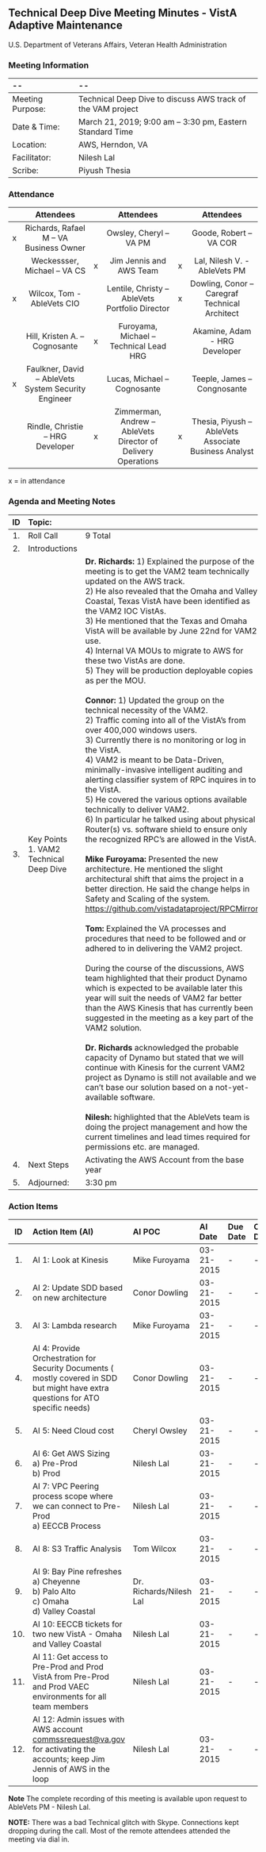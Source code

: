 ## Technical Deep Dive Meeting Minutes  - VistA Adaptive Maintenance
U.S. Department of Veterans Affairs, Veteran Health Administration


### Meeting Information
| -- | -- |
|:---|:---|
| Meeting Purpose: | Technical Deep Dive to discuss AWS track of the VAM project  |
| Date & Time: | March 21, 2019; 9:00 am – 3:30 pm, Eastern Standard Time |
| Location:	| AWS, Herndon, VA | 
| Facilitator:	| Nilesh Lal |
| Scribe: |	Piyush Thesia |


### Attendance
|  | Attendees |  | Attendees	|  | Attendees |
|:---:|:---:|:---:|:---:|:---:|:---:|
| x | Richards, Rafael M – VA Business Owner |  | Owsley, Cheryl – VA PM |  | Goode, Robert – VA COR  |
|  | Weckessser, Michael – VA CS | x | Jim Jennis and AWS Team | x | Lal, Nilesh V. - AbleVets PM |
| x | Wilcox, Tom - AbleVets CIO |  | Lentile, Christy – AbleVets Portfolio Director | x | Dowling, Conor – Caregraf Technical Architect | 
|  | Hill, Kristen A. – Cognosante | x | Furoyama, Michael – Technical Lead HRG |  | Akamine, Adam - HRG Developer |
| x | Faulkner, David – AbleVets System Security Engineer |  | Lucas, Michael – Cognosante  |  | Teeple, James – Congnosante |
|  | Rindle, Christie – HRG Developer | x |  Zimmerman, Andrew – AbleVets Director of Delivery Operations  | x | Thesia, Piyush – AbleVets Associate Business Analyst |

x = in attendance


### Agenda and Meeting Notes
| ID | Topic: |  |
|:---:|:---|:---|
| 1. | Roll Call | 9 Total |
| 2. | Introductions |  | 
| 3. | Key Points </br> 1. VAM2 Technical Deep Dive | **Dr. Richards:** 1) Explained the purpose of the meeting is to get the VAM2 team technically updated on the AWS track. </br> 2) He also revealed that the Omaha and Valley Coastal, Texas VistA have been identified as the VAM2 IOC VistAs. </br> 3) He mentioned that the Texas and Omaha VistA will be available by June 22nd for VAM2 use. </br> 4) Internal VA MOUs to migrate to AWS for these two VistAs are done. </br> 5) They will be production deployable copies as per the MOU. </br> </br> **Connor:** 1) Updated the group on the technical necessity of the VAM2. </br> 2) Traffic coming into all of the VistA’s from over 400,000 windows users.  </br> 3) Currently there is no monitoring or log in the VistA. </br> 4) VAM2 is meant to be Data-Driven, minimally-invasive intelligent auditing and alerting classifier system of RPC inquires in to the VistA. </br> 5) He covered the various options available technically to deliver VAM2. </br> 6) In particular he talked using about physical Router(s) vs. software shield to ensure only the recognized RPC’s are allowed in the VistA. </br> </br> **Mike Furoyama:** Presented the new architecture. He mentioned the slight architectural shift that aims the project in a better direction. He said the change helps in Safety and Scaling of the system. https://github.com/vistadataproject/RPCMirror  </br> </br> **Tom:** Explained the VA processes and procedures that need to be followed and or adhered to in delivering the VAM2 project. </br> </br> During the course of the discussions, AWS team highlighted that their product Dynamo which is expected to be available later this year will suit the needs of VAM2 far better than the AWS Kinesis that has currently been suggested in the meeting  as a key part of the VAM2 solution.</br>  </br> **Dr. Richards** acknowledged the probable capacity of Dynamo but stated that we will continue with Kinesis for the current VAM2 project as Dynamo is still not available and we can’t base our solution based on a not-yet-available software. </br> </br> **Nilesh:** highlighted that the AbleVets team is doing the project management and how the current timelines and lead times required for permissions etc. are managed. |
| 4. |	Next Steps | Activating the AWS Account from the base year |
| 5. | Adjourned: | 3:30 pm |



### Action Items
| ID | Action Item (AI) | AI POC | AI Date | Due Date | Completed Date | Comments |
|:---:|:---|:---|:---|:---|:---|:---:|
| 1. | AI 1:  Look at Kinesis | Mike Furoyama | 03-21-2015 | - | - | - |
| 2. | AI 2:  Update SDD based on new architecture | Conor Dowling | 03-21-2015 | - | - | - |
| 3. | AI 3:  Lambda research | Mike Furoyama | 03-21-2015 | - | - | - |
| 4. | AI 4:  Provide Orchestration  for Security Documents ( mostly covered in SDD but might have extra questions for ATO specific needs) | Conor Dowling | 03-21-2015 | - | - | - |
| 5. | AI 5:  Need Cloud cost  | Cheryl Owsley | 03-21-2015 | - | - | - |
| 6. | AI 6:  Get AWS Sizing </br> a) Pre-Prod </br> b) Prod | Nilesh Lal | 03-21-2015 | - | - | - |
| 7. | AI 7:  VPC Peering process scope where we can connect to Pre-Prod </br> a) EECCB Process | Nilesh Lal | 03-21-2015 | - | - | - |
| 8. | AI 8:  S3 Traffic Analysis | Tom Wilcox | 03-21-2015 | - | - | - |
| 9. | AI 9:  Bay Pine refreshes </br> a) Cheyenne </br> b) Palo Alto </br> c) Omaha </br> d) Valley Coastal | Dr. Richards/Nilesh Lal | 03-21-2015 | - | - | - |
| 10. | AI 10:  EECCB tickets for two new VistA - Omaha and Valley Coastal | Nilesh Lal | 03-21-2015 | - | - | - |
| 11. | AI 11:  Get access to Pre-Prod and Prod VistA from Pre-Prod and Prod VAEC environments for all team members | Nilesh Lal | 03-21-2015 | - | - | - |
| 12. | AI 12:  Admin issues with AWS account commssrequest@va.gov for activating the accounts; keep Jim Jennis of AWS in the loop | Nilesh Lal | 03-21-2015 | - | - | - |
			

**Note** The complete recording of this meeting is available upon request to AbleVets PM - Nilesh Lal.

**NOTE:** There was a bad Technical glitch with Skype. Connections kept dropping during the call.  Most of the remote attendees attended the meeting via dial in.




